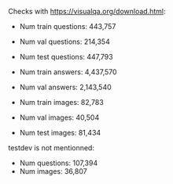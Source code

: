 Checks with https://visualqa.org/download.html:
- Num train questions: 443,757
- Num val questions: 214,354
- Num test questions: 447,793

- Num train answers: 4,437,570
- Num val answers: 2,143,540

-  Num train images: 82,783
- Num val images: 40,504
- Num test images: 81,434

testdev is not mentionned:
- Num questions: 107,394
- Num images: 36,807